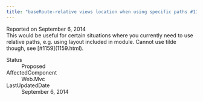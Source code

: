 ```yaml
---
title: "baseRoute-relative views location when using specific paths #1160"
---
```

<div class="issue-report">
   <div class="issue-header">Reported on 
      <time datetime="2014-09-06T14:47:05.357-07:00" title="2014-09-06T14:47:05.357-07:00">September 6, 2014</time>
   </div>
   <div class="issue-message" markdown="1">This would be useful for certain situations where you currently need to use relative paths, e.g. using layout included in module. Cannot use tilde though, see [#1159](1159.html).
      
   </div>
   <div class="issue-footer">
      <dl>
         <dt>Status</dt>
         <dd>Proposed</dd>
         <dt>AffectedComponent</dt>
         <dd>Web.Mvc</dd>
         <dt>LastUpdatedDate</dt>
         <dd>
            <time datetime="2014-09-06T14:47:05.357-07:00" title="2014-09-06T14:47:05.357-07:00">September 6, 2014</time>
         </dd>
      </dl>
   </div>
</div>